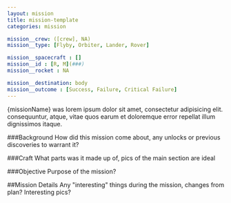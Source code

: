 ```yaml
---
layout: mission
title: mission-template
categories: mission

mission__crew: ([crew], NA)
mission__type: [Flyby, Orbiter, Lander, Rover]

mission__spacecraft : []
mission__id : [R, M](###)
mission__rocket : NA

mission__destination: body
mission__outcome : [Success, Failure, Critical Failure]
---
```

<!-- intro -->
{missionName} was lorem ipsum dolor sit amet, consectetur adipisicing elit. consequuntur, atque, vitae quos earum et doloremque error repellat illum dignissimos itaque.

###Background
How did this mission come about, any unlocks or previous discoveries to warrant it?

###Craft
What parts was it made up of, pics of the main section are ideal

###Objective
Purpose of the mission?

##Mission Details
Any "interesting" things during the mission, changes from plan? Interesting pics?
